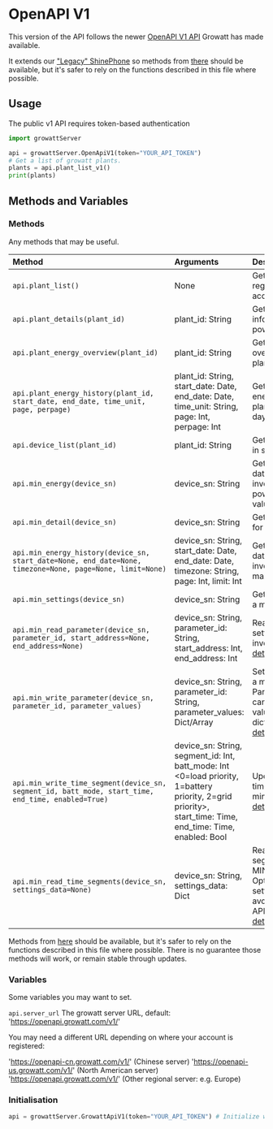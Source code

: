 # OpenAPI V1

This version of the API follows the newer [OpenAPI V1 API](https://www.showdoc.com.cn/262556420217021/0) Growatt has made available.

It extends our ["Legacy" ShinePhone](./shinephone.md) so methods from [there](./shinephone.md#methods) should be available, but it's safer to rely on the functions described in this file where possible.

## Usage

The public v1 API requires token-based authentication

```python
import growattServer

api = growattServer.OpenApiV1(token="YOUR_API_TOKEN")
# Get a list of growatt plants.
plants = api.plant_list_v1()
print(plants)
```

## Methods and Variables

### Methods

Any methods that may be useful.

| Method | Arguments | Description |
|:---|:---|:---|
| `api.plant_list()` | None | Get a list of plants registered to your account. |
| `api.plant_details(plant_id)` | plant_id: String | Get detailed information about a power station. |
| `api.plant_energy_overview(plant_id)` | plant_id: String | Get energy overview data for a plant. |
| `api.plant_energy_history(plant_id, start_date, end_date, time_unit, page, perpage)` | plant_id: String, start_date: Date, end_date: Date, time_unit: String, page: Int, perpage: Int | Get historical energy data for a plant for multiple days/months/years. |
| `api.device_list(plant_id)` | plant_id: String | Get a list of devices in specified plant. |
| `api.min_energy(device_sn)` | device_sn: String | Get current energy data for a min inverter, including power and energy values. |
| `api.min_detail(device_sn)` | device_sn: String | Get detailed data for a min inverter. |
| `api.min_energy_history(device_sn, start_date=None, end_date=None, timezone=None, page=None, limit=None)` | device_sn: String, start_date: Date, end_date: Date, timezone: String, page: Int, limit: Int | Get energy history data for a min inverter (7-day max range). |
| `api.min_settings(device_sn)` | device_sn: String | Get all settings for a min inverter. |
| `api.min_read_parameter(device_sn, parameter_id, start_address=None, end_address=None)` | device_sn: String, parameter_id: String, start_address: Int, end_address: Int | Read a specific setting for a min inverter. see: [details](./openapiv1/min_tlx_settings.md) |
| `api.min_write_parameter(device_sn, parameter_id, parameter_values)` | device_sn: String, parameter_id: String, parameter_values: Dict/Array | Set parameters on a min inverter. Parameter values can be a single value, a list, or a dictionary. see: [details](./openapiv1/min_tlx_settings.md) |
| `api.min_write_time_segment(device_sn, segment_id, batt_mode, start_time, end_time, enabled=True)` | device_sn: String, segment_id: Int, batt_mode: Int <0=load priority, 1=battery priority, 2=grid priority>, start_time: Time, end_time: Time, enabled: Bool | Update a specific time segment for a min inverter. see: [details](./openapiv1/min_tlx_settings.md) |
| `api.min_read_time_segments(device_sn, settings_data=None)` | device_sn: String, settings_data: Dict | Read all time segments from a MIN inverter. Optionally pass settings_data to avoid redundant API calls. see: [details](./openapiv1/min_tlx_settings.md) |

Methods from [here](./shinephone.md#methods) should be available, but it's safer to rely on the functions described in this file where possible. There is no guarantee those methods will work, or remain stable through updates.

### Variables

Some variables you may want to set.

`api.server_url` The growatt server URL, default: 'https://openapi.growatt.com/v1/'

You may need a different URL depending on where your account is registered:

'https://openapi-cn.growatt.com/v1/' (Chinese server)
'https://openapi-us.growatt.com/v1/' (North American server)
'https://openapi.growatt.com/v1/' (Other regional server: e.g. Europe)

### Initialisation

```python
api = growattServer.GrowattApiV1(token="YOUR_API_TOKEN") # Initialize with your API token
```
